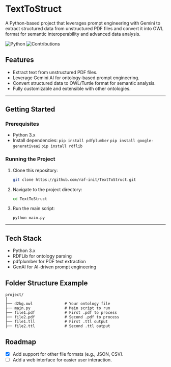 # TextToStruct
A Python-based project that leverages prompt engineering with Gemini to extract structured data from unstructured PDF files and convert it into OWL format for semantic interoperability and advanced data analysis.

![Python](https://img.shields.io/badge/python-3.x-blue)
![Contributions](https://img.shields.io/badge/contributions-welcome-brightgreen)

## Features
- Extract text from unstructured PDF files.
- Leverage Gemini AI for ontology-based prompt engineering.
- Convert structured data to OWL/Turtle format for semantic analysis.
- Fully customizable and extensible with other ontologies.

---

## Getting Started

### Prerequisites
- Python 3.x
- Install dependencies:
  `pip install pdfplumber`
  `pip install google-generativeai`
  `pip install rdflib`

### Running the Project
1. Clone this repository:
   ```bash
   git clone https://github.com/raf-init/TextToStruct.git
2. Navigate to the project directory:
   ```bash
   cd TextToStruct
3. Run the main script:
   ```
   python main.py
---

## Tech Stack
- Python 3.x
- RDFLib for ontology parsing
- pdfplumber for PDF text extraction
- GenAI for AI-driven prompt engineering

## Folder Structure Example
```
project/
│
├── d2kg.owl              # Your ontology file
├── main.py               # Main script to run
├── file1.pdf             # First .pdf to process
├── file2.pdf             # Second .pdf to process
├── file1.tll             # First .ttl output
├── file2.ttl             # Second .ttl output
```

## Roadmap
- [x] Add support for other file formats (e.g., JSON, CSV).
- [ ] Add a web interface for easier user interaction.
